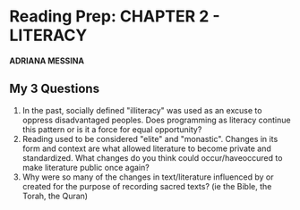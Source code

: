 # Reading Prep: CHAPTER 2 - LITERACY

#### ADRIANA MESSINA

## My 3 Questions

1. In the past, socially defined "illiteracy" was used as an excuse to oppress disadvantaged peoples. Does programming as literacy continue this pattern or is it a force for equal opportunity?
2. Reading used to be considered "elite" and "monastic". Changes in its form and context are what allowed literature to become private and standardized. What changes do you think could occur/haveoccured to make literature public once again?
3. Why were so many of the changes in text/literature influenced by or created for the purpose of recording sacred texts? (ie the Bible, the Torah, the Quran)

